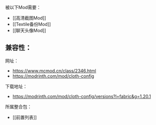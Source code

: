 被以下Mod需要：
- [[高清截图Mod]]
- [[Textile备份Mod]]
- [[聊天头像Mod]]

兼容性：
- 

网址：
- https://www.mcmod.cn/class/2346.html
- https://modrinth.com/mod/cloth-config

下载地址：
- https://modrinth.com/mod/cloth-config/versions?l=fabric&g=1.20.1

所属整合包：
- [[前置列表]]